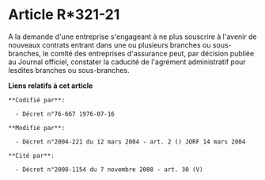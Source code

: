 # Article R*321-21

A la demande d'une entreprise s'engageant à ne plus souscrire à l'avenir de nouveaux contrats entrant dans une ou plusieurs
branches ou sous-branches, le comité des entreprises d'assurance peut, par décision publiée au Journal officiel, constater la
caducité de l'agrément administratif pour lesdites branches ou sous-branches.

**Liens relatifs à cet article**

	**Codifié par**:

	  - Décret n°76-667 1976-07-16

	**Modifié par**:

	  - Décret n°2004-221 du 12 mars 2004 - art. 2 () JORF 14 mars 2004

	**Cité par**:

	  - Décret n°2008-1154 du 7 novembre 2008 - art. 30 (V)
